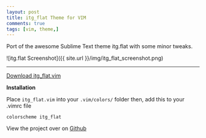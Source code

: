 ```yaml
---
layout: post
title: itg_flat Theme for VIM
comments: true
tags: [vim, theme,]
---
```


Port of the awesome Sublime Text theme itg.flat with some minor tweaks.

![itg.flat Screenshot]({{ site.url }}/img/itg_flat_screenshot.png)

---

[Download itg_flat.vim](https://cdn.rawgit.com/cdmedia/itg_flat_vim/master/colors/itg_flat.vim)

**Installation**

Place `itg_flat.vim` into your `.vim/colors/` folder
then, add this to your .vimrc file

```
colorscheme itg_flat
```

View the project over on [Github](https://github.com/cdmedia/itg_flat_vim)

